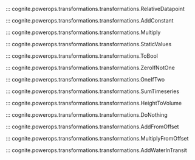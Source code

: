 ::: cognite.powerops.transformations.transformations.RelativeDatapoint

::: cognite.powerops.transformations.transformations.AddConstant

::: cognite.powerops.transformations.transformations.Multiply

::: cognite.powerops.transformations.transformations.StaticValues

::: cognite.powerops.transformations.transformations.ToBool

::: cognite.powerops.transformations.transformations.ZeroIfNotOne

::: cognite.powerops.transformations.transformations.OneIfTwo

::: cognite.powerops.transformations.transformations.SumTimeseries

::: cognite.powerops.transformations.transformations.HeightToVolume

::: cognite.powerops.transformations.transformations.DoNothing

::: cognite.powerops.transformations.transformations.AddFromOffset

::: cognite.powerops.transformations.transformations.MultiplyFromOffset

::: cognite.powerops.transformations.transformations.AddWaterInTransit
